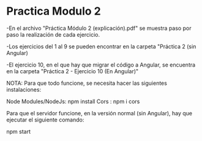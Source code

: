 # Practica Modulo 2
 
-En el archivo "Práctica Módulo 2 (explicación).pdf" se muestra paso por paso la realización de cada ejercicio.

-Los ejercicios del 1 al 9 se pueden encontrar en la carpeta "Práctica 2 (sin Angular)

-El ejercicio 10, en el que hay que migrar el código a Angular, se encuentra en la carpeta "Práctica 2 - Ejercicio 10 (En Angular)"

NOTA: Para que todo funcione, se necesita hacer las siguientes instalaciones:

Node Modules/NodeJs: npm install
Cors               : npm i cors 

Para que el servidor funcione, en la versión normal (sin Angular), hay que ejecutar el siguiente comando:

npm start

